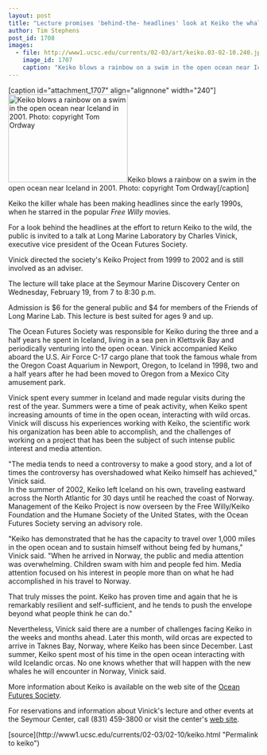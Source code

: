 ```yaml
---
layout: post
title: "Lecture promises 'behind-the- headlines' look at Keiko the whale"
author: Tim Stephens
post_id: 1708
images:
  - file: http://www1.ucsc.edu/currents/02-03/art/keiko.03-02-10.240.jpg
    image_id: 1707
    caption: "Keiko blows a rainbow on a swim in the open ocean near Iceland in 2001. Photo: copyright Tom Ordway"
---
```


[caption id="attachment_1707" align="alignnone" width="240"]<a href="http://localhost/mysite/wp-content/uploads/2003/02/keiko.03-02-10.240.jpg"><img class="size-full wp-image-1707" src="http://localhost/mysite/wp-content/uploads/2003/02/keiko.03-02-10.240.jpg" alt="Keiko blows a rainbow on a swim in the open ocean near Iceland in 2001. Photo: copyright Tom Ordway" width="240" height="176" /></a>Keiko blows a rainbow on a swim in the open ocean near Iceland in 2001. Photo: copyright Tom Ordway[/caption]
<p>
  Keiko the killer whale has been making headlines since the early 1990s, when he starred in the popular <i>Free Willy</i> movies.
</p>
<p>
  For a look behind the headlines at the effort to return Keiko to the wild, the public is invited to a talk at Long Marine Laboratory by Charles Vinick, executive vice president of the Ocean Futures Society.
</p>
<p>
  Vinick directed the society's Keiko Project from 1999 to 2002 and is still involved as an adviser.<br>
</p>
<p>
  The lecture will take place at the Seymour Marine Discovery Center on Wednesday, February 19, from 7 to 8:30 p.m.
</p>
<p>
  Admission is $6 for the general public and $4 for members of the Friends of Long Marine Lab. This lecture is best suited for ages 9 and up.<br>
</p>
<p>
  The Ocean Futures Society was responsible for Keiko during the three and a half years he spent in Iceland, living in a sea pen in Klettsvik Bay and periodically venturing into the open ocean. Vinick accompanied Keiko aboard the U.S. Air Force C-17 cargo plane that took the famous whale from the Oregon Coast Aquarium in Newport, Oregon, to Iceland in 1998, two and a half years after he had been moved to Oregon from a Mexico City amusement park.<br>
</p>
<p>
  Vinick spent every summer in Iceland and made regular visits during the rest of the year. Summers were a time of peak activity, when Keiko spent increasing amounts of time in the open ocean, interacting with wild orcas. Vinick will discuss his experiences working with Keiko, the scientific work his organization has been able to accomplish, and the challenges of working on a project that has been the subject of such intense public interest and media attention.<br>
</p>
<p>
  "The media tends to need a controversy to make a good story, and a lot of times the controversy has overshadowed what Keiko himself has achieved," Vinick said.<br>
  In the summer of 2002, Keiko left Iceland on his own, traveling eastward across the North Atlantic for 30 days until he reached the coast of Norway. Management of the Keiko Project is now overseen by the Free Willy/Keiko Foundation and the Humane Society of the United States, with the Ocean Futures Society serving an advisory role.<br>
</p>
<p>
  "Keiko has demonstrated that he has the capacity to travel over 1,000 miles in the open ocean and to sustain himself without being fed by humans," Vinick said. "When he arrived in Norway, the public and media attention was overwhelming. Children swam with him and people fed him. Media attention focused on his interest in people more than on what he had accomplished in his travel to Norway.
</p>
<p>
  That truly misses the point. Keiko has proven time and again that he is remarkably resilient and self-sufficient, and he tends to push the envelope beyond what people think he can do."<br>
</p>
<p>
  Nevertheless, Vinick said there are a number of challenges facing Keiko in the weeks and months ahead. Later this month, wild orcas are expected to arrive in Taknes Bay, Norway, where Keiko has been since December. Last summer, Keiko spent most of his time in the open ocean interacting with wild Icelandic orcas. No one knows whether that will happen with the new whales he will encounter in Norway, Vinick said.<br>
</p>
<p>
  More information about Keiko is available on the web site of the <a href="http://www.oceanfutures.org">Ocean Futures Society</a>.<br>
</p>
<p>
  For reservations and information about Vinick's lecture and other events at the Seymour Center, call (831) 459-3800 or visit the center's <a href="http://seymourcenter.ucsc.edu">web site</a>.<br>
</p>
[source](http://www1.ucsc.edu/currents/02-03/02-10/keiko.html "Permalink to keiko")
